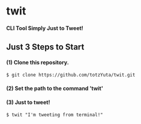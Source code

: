 # twit

#### CLI Tool Simply Just to Tweet!

## Just 3 Steps to Start

#### (1) Clone this repository.

```
$ git clone https://github.com/totzYuta/twit.git
```

#### (2) Set the path to the command 'twit'


#### (3) Just to tweet!

```
$ twit "I'm tweeting from terminal!"
```
